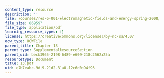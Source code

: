 ```yaml
---
content_type: resource
description: ''
file: /courses/res-6-001-electromagnetic-fields-and-energy-spring-2008/e7b7eabc9d1921d231a012c6d0b94f93_13.pdf
file_size: 869597
file_type: application/pdf
learning_resource_types: []
license: https://creativecommons.org/licenses/by-nc-sa/4.0/
ocw_type: OCWFile
parent_title: Chapter 13
parent_type: SupplementalResourceSection
parent_uid: becb8965-2198-6489-e609-218c2562a25a
resourcetype: Document
title: 13.pdf
uid: e7b7eabc-9d19-21d2-31a0-12c6d0b94f93
---
```

